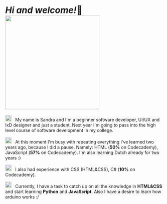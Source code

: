 <h1><em>Hi and welcome!</em>🌙 </br> <img src = "https://raw.githubusercontent.com/gist/KartSriv/3ec0038fbd26cdac8573382dc1cc857e/raw/b62b85e17ba62459c4c2f37e3d6314407d576f9f/nyancat.gif" width="300"/></h1>
  <p> <img src = "https://i.pinimg.com/originals/e4/96/0c/e4960c1d084132279f17ca869846c00c.gif" width = "20"> &nbsp My name is Sandra and I'm a beginner software developer, UI/UX and IxD designer and just a student. Next year I'm going to pass into the high level course of software development in my college.</p>

  <p> <img src = "https://i.pinimg.com/originals/e4/96/0c/e4960c1d084132279f17ca869846c00c.gif" width = "20"> &nbsp At this moment I'm busy with repeating everything I've learned two years ago, because I did a pause. Namely: HTML (<strong>50%</strong> on Codecademy), JavaScript (<strong>57%</strong> on Codecademy). I'm also learning Dutch already for two years :)</p>

  <p> <img src = "https://i.pinimg.com/originals/e4/96/0c/e4960c1d084132279f17ca869846c00c.gif" width = "20"> &nbsp I also had experience with CSS (HTML&CSS), C# (<strong>10%</strong> on Codecademy).</p>

  <p> <img src = "https://i.pinimg.com/originals/e4/96/0c/e4960c1d084132279f17ca869846c00c.gif" width = "20"> &nbsp Currently, I have a task to catch up on all the knowledge in <strong>HTML&CSS</strong> and start learning <strong>Python</strong> and <strong>JavaScript</strong>. Also I have a desire to learn how arduino works :/</p>
